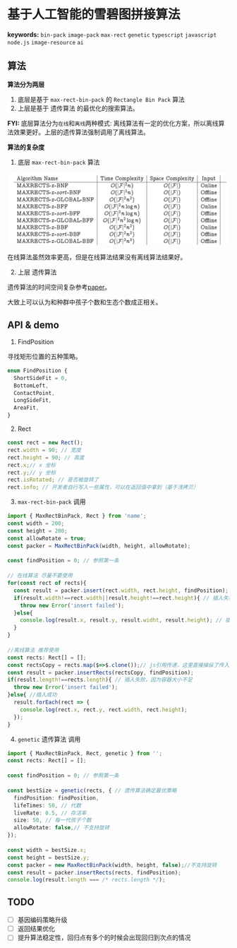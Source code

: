 # 基于人工智能的雪碧图拼接算法

**keywords:** `bin-pack` `image-pack` `max-rect` `genetic` `typescript` `javascript` `node.js` `image-resource` `ai`

## 算法

**算法分为两层**

1.  底层是基于 `max-rect-bin-pack` 的 `Rectangle Bin Pack` 算法
2.  上层是基于 遗传算法 的最优化的搜索算法。

**FYI:** 底层算法分为`在线`和`离线`两种模式: 离线算法有一定的优化方案，所以离线算法效果更好。上层的遗传算法强制调用了离线算法。

**算法的复杂度**

1.  底层 `max-rect-bin-pack` 算法

![max-rect-time](./image-resource/max-rect-time.png)

在线算法虽然效率更高，但是在线算法结果没有离线算法结果好。

2.  上层 遗传算法

遗传算法的时间空间复杂参考[paper](https://pdfs.semanticscholar.org/18e1/03c600134d55a4ef084f11bee045b8505cf7.pdf?_ga=2.45871975.213758763.1529380129-1889820781.1529380129)。

大致上可以认为和种群中孩子个数和生态个数成正相关。

## API & demo

1.  FindPosition

寻找矩形位置的五种策略。

```typescript
enum FindPosition {
  ShortSideFit = 0,
  BottomLeft,
  ContactPoint,
  LongSideFit,
  AreaFit,
}
```

2.  Rect

```javascript
const rect = new Rect();
rect.width = 90; // 宽度
rect.height = 90; // 高度
rect.x;// x 坐标
rect.y;// y 坐标
rect.isRotated; // 是否被旋转了
rect.info; // 开发者自行写入一些属性，可以在返回值中拿到（基于浅拷贝）
```

3. `max-rect-bin-pack` 调用

```javascript
import { MaxRectBinPack, Rect } from 'name';
const width = 200;
const height = 200;
const allowRotate = true;
const packer = MaxRectBinPack(width, height, allowRotate);

const findPosition = 0; // 参照第一条

// 在线算法 尽量不要使用
for(const rect of rects){
  const result = packer.insert(rect.width, rect.height, findPosition);
  if(result.width!==rect.width||result.height!==rect.height){ // 插入失败返回一个宽高为0的Rect
    throw new Error('insert failed');
  }else{
    console.log(result.x, result.y, result.widht, result.height); // 插入成功
  }
}

//离线算法 推荐使用
const rects: Rect[] = [];
const rectsCopy = rects.map($=>$.clone());// js引用传递，这里直接操纵了传入的数组，所以传入一份clone的。
const result = packer.insertRects(rectsCopy, findPosition);
if(result.length!==rects.length){ // 插入失败，因为容器大小不足
  throw new Error('insert failed');
}else{ //插入成功
  result.forEach(rect => {
    console.log(rect.x, rect.y, rect.width, rect.height);
  });
}
```

4.  `genetic` 遗传算法 调用

```typescript
import { MaxRectBinPack, Rect, genetic } from '';
const rects: Rect[] = [];

const findPosition = 0; // 参照第一条

const bestSize = genetic(rects, { // 遗传算法确定最优策略
  findPosition: findPosition,
  lifeTimes: 50, // 代数
  liveRate: 0.5, // 存活率
  size: 50, // 每一代孩子个数
  allowRotate: false,// 不支持旋转
});

const width = bestSize.x;
const height = bestSize.y;
const packer = new MaxRectBinPack(width, height, false);//不支持旋转
const result = packer.insertRects(rects, findPosition);
console.log(result.length === /* rects.length */);
```

## TODO

- [ ] 基因编码策略升级
- [ ] 返回结果优化
- [ ] 提升算法稳定性，回归点有多个的时候会出现回归到次点的情况
